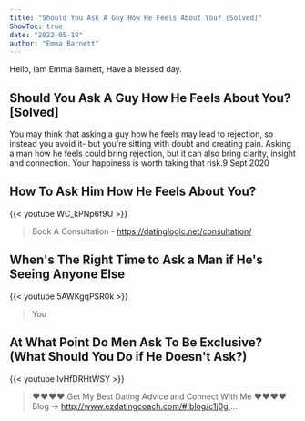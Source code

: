 ```yaml
---
title: "Should You Ask A Guy How He Feels About You? [Solved]"
ShowToc: true 
date: "2022-05-18"
author: "Emma Barnett" 
---
```


Hello, iam Emma Barnett, Have a blessed day.
## Should You Ask A Guy How He Feels About You? [Solved]
You may think that asking a guy how he feels may lead to rejection, so instead you avoid it- but you're sitting with doubt and creating pain. Asking a man how he feels could bring rejection, but it can also bring clarity, insight and connection. Your happiness is worth taking that risk.9 Sept 2020

## How To Ask Him How He Feels About You?
{{< youtube WC_kPNp6f9U >}}
>Book A Consultation - https://datinglogic.net/consultation/

## When's The Right Time to Ask a Man if He's Seeing Anyone Else
{{< youtube 5AWKgqPSR0k >}}
>You

## At What Point Do Men Ask To Be Exclusive? (What Should You Do if He Doesn't Ask?)
{{< youtube IvHfDRHtWSY >}}
>♥♥♥♥ Get My Best Dating Advice and Connect With Me ♥♥♥♥ Blog → http://www.ezdatingcoach.com/#!blog/c1j0g ...

